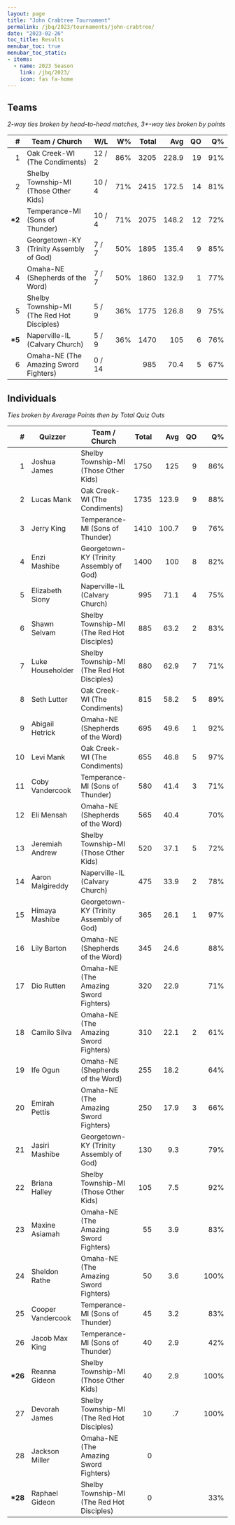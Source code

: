 ```yaml
---
layout: page
title: "John Crabtree Tournament"
permalink: /jbq/2023/tournaments/john-crabtree/
date: "2023-02-26"
toc_title: Results
menubar_toc: true
menubar_toc_static:
- items:
  - name: 2023 Season
    link: /jbq/2023/
    icon: fas fa-home
---
```


## Teams

*2-way ties broken by head-to-head matches, 3+-way ties broken by points*

| #       | Team / Church                              | W/L    | W%  | Total | Avg   | QO | Q%  |
|--------:|--------------------------------------------|--------|----:|------:|------:|---:|----:|
| 1       | Oak Creek-WI (The Condiments)              | 12 / 2 | 86% | 3205  | 228.9 | 19 | 91% |
| 2       | Shelby Township-MI (Those Other Kids)      | 10 / 4 | 71% | 2415  | 172.5 | 14 | 81% |
| **\*2** | Temperance-MI (Sons of Thunder)            | 10 / 4 | 71% | 2075  | 148.2 | 12 | 72% |
| 3       | Georgetown-KY (Trinity Assembly of God)    | 7 / 7  | 50% | 1895  | 135.4 | 9  | 85% |
| 4       | Omaha-NE (Shepherds of the Word)           | 7 / 7  | 50% | 1860  | 132.9 | 1  | 77% |
| 5       | Shelby Township-MI (The Red Hot Disciples) | 5 / 9  | 36% | 1775  | 126.8 | 9  | 75% |
| **\*5** | Naperville-IL (Calvary Church)             | 5 / 9  | 36% | 1470  | 105   | 6  | 76% |
| 6       | Omaha-NE (The Amazing Sword Fighters)      | 0 / 14 |     | 985   | 70.4  | 5  | 67% |

## Individuals

*Ties broken by Average Points then by Total Quiz Outs*

| #        | Quizzer           | Team / Church                              | Total | Avg   | QO | Q%   |
|---------:|-------------------|--------------------------------------------|------:|------:|---:|-----:|
| 1        | Joshua James      | Shelby Township-MI (Those Other Kids)      | 1750  | 125   | 9  | 86%  |
| 2        | Lucas Mank        | Oak Creek-WI (The Condiments)              | 1735  | 123.9 | 9  | 88%  |
| 3        | Jerry King        | Temperance-MI (Sons of Thunder)            | 1410  | 100.7 | 9  | 76%  |
| 4        | Enzi Mashibe      | Georgetown-KY (Trinity Assembly of God)    | 1400  | 100   | 8  | 82%  |
| 5        | Elizabeth Siony   | Naperville-IL (Calvary Church)             | 995   | 71.1  | 4  | 75%  |
| 6        | Shawn Selvam      | Shelby Township-MI (The Red Hot Disciples) | 885   | 63.2  | 2  | 83%  |
| 7        | Luke Householder  | Shelby Township-MI (The Red Hot Disciples) | 880   | 62.9  | 7  | 71%  |
| 8        | Seth Lutter       | Oak Creek-WI (The Condiments)              | 815   | 58.2  | 5  | 89%  |
| 9        | Abigail Hetrick   | Omaha-NE (Shepherds of the Word)           | 695   | 49.6  | 1  | 92%  |
| 10       | Levi Mank         | Oak Creek-WI (The Condiments)              | 655   | 46.8  | 5  | 97%  |
| 11       | Coby Vandercook   | Temperance-MI (Sons of Thunder)            | 580   | 41.4  | 3  | 71%  |
| 12       | Eli Mensah        | Omaha-NE (Shepherds of the Word)           | 565   | 40.4  |    | 70%  |
| 13       | Jeremiah Andrew   | Shelby Township-MI (Those Other Kids)      | 520   | 37.1  | 5  | 72%  |
| 14       | Aaron Malgireddy  | Naperville-IL (Calvary Church)             | 475   | 33.9  | 2  | 78%  |
| 15       | Himaya Mashibe    | Georgetown-KY (Trinity Assembly of God)    | 365   | 26.1  | 1  | 97%  |
| 16       | Lily Barton       | Omaha-NE (Shepherds of the Word)           | 345   | 24.6  |    | 88%  |
| 17       | Dio Rutten        | Omaha-NE (The Amazing Sword Fighters)      | 320   | 22.9  |    | 71%  |
| 18       | Camilo Silva      | Omaha-NE (The Amazing Sword Fighters)      | 310   | 22.1  | 2  | 61%  |
| 19       | Ife Ogun          | Omaha-NE (Shepherds of the Word)           | 255   | 18.2  |    | 64%  |
| 20       | Emirah Pettis     | Omaha-NE (The Amazing Sword Fighters)      | 250   | 17.9  | 3  | 66%  |
| 21       | Jasiri Mashibe    | Georgetown-KY (Trinity Assembly of God)    | 130   | 9.3   |    | 79%  |
| 22       | Briana Halley     | Shelby Township-MI (Those Other Kids)      | 105   | 7.5   |    | 92%  |
| 23       | Maxine Asiamah    | Omaha-NE (The Amazing Sword Fighters)      | 55    | 3.9   |    | 83%  |
| 24       | Sheldon Rathe     | Omaha-NE (The Amazing Sword Fighters)      | 50    | 3.6   |    | 100% |
| 25       | Cooper Vandercook | Temperance-MI (Sons of Thunder)            | 45    | 3.2   |    | 83%  |
| 26       | Jacob Max King    | Temperance-MI (Sons of Thunder)            | 40    | 2.9   |    | 42%  |
| **\*26** | Reanna Gideon     | Shelby Township-MI (Those Other Kids)      | 40    | 2.9   |    | 100% |
| 27       | Devorah James     | Shelby Township-MI (The Red Hot Disciples) | 10    | .7    |    | 100% |
| 28       | Jackson Miller    | Omaha-NE (The Amazing Sword Fighters)      | 0     |       |    |      |
| **\*28** | Raphael Gideon    | Shelby Township-MI (The Red Hot Disciples) | 0     |       |    | 33%  |

